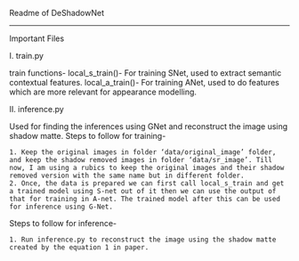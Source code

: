 Readme of DeShadowNet

___________________________________

Important Files

I. train.py

train functions-
local_s_train()- For training SNet, used to extract semantic contextual features.
local_a_train()- For training ANet, used to do features which are more relevant for appearance modelling.


II. inference.py

Used for finding the inferences using GNet and reconstruct the image using shadow matte.
Steps to follow for training- 

	1. Keep the original images in folder ‘data/original_image’ folder, and keep the shadow removed images in folder ‘data/sr_image’. Till now, I am using a rubics to keep the original images and their shadow removed version with the same name but in different folder.
	2. Once, the data is prepared we can first call local_s_train and get a trained model using S-net out of it then we can use the output of that for training in A-net. The trained model after this can be used for inference using G-Net.

Steps to follow for inference-

	1. Run inference.py to reconstruct the image using the shadow matte created by the equation 1 in paper.
